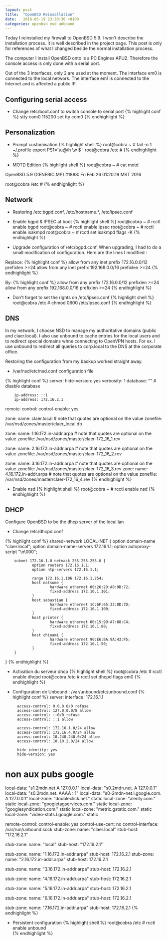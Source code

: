 ```yaml
---
layout: post
title:  "OpenBSD Reinsallation"
date:   2016-05-19 23:30:30 +0100
categories: openbsd nsd unbound
---
```

Today I reinstalled my firewall to OpenBSD 5.9. I won't describe the installation process. It is well described in the project page. This post is only for references of what I changed beside the normal installation process.

The computer I install OpenBSD onto is a PC Engines APU2. Therefore the console access is only done with a serial port.

Out of the 3 interfaces, only 2 are used at the moment. The interface em0 is connected to the local network. The interface em1 is connected to the Internet and is affected a public IP.

## Configuring serial access
- Change /etc/boot.conf to switch console to serial port
{% highlight conf %}
stty com0 115200
set tty com0
{% endhighlight %}

## Personalization
- Prompt customisation
{% highlight shell %}
root@cobra ~ # tail -n 1 ~/.profile
export PS1='\u@\h \w \$ '
root@cobra /etc #
{% endhighlight %}

- MOTD Edition
{% highlight shell %}
root@cobra ~ # cat motd

OpenBSD 5.9 (GENERIC.MP) #1888: Fri Feb 26 01:20:19 MST 2016

root@cobra /etc #
{% endhighlight %}

## Network
- Restoring /etc:bgpd.conf, /etc/hostname.*, /etc/ipsec.conf

- Enable bgpd & IPSEC at boot
{% highlight shell %}
root@cobra ~ # rcctl enable bgpd
root@cobra ~ # rcctl enable ipsec
root@cobra ~ # rcctl enable isakmpd
root@cobra ~ # rcctl set isakmpd flags -K
{% endhighlight %}

- Upgrade configuration of /etc/bgpd.conf. When upgrading, I had to do a small modification of configuration. Here are the lines I modified :

Replace:
{% highlight conf %}
allow from any inet prefix 172.16.0.0/12 prefixlen >=24
allow from any inet prefix 192.168.0.0/16 prefixlen >=24
{% endhighlight %}

By:
{% highlight conf %}
allow from any prefix 172.16.0.0/12 prefixlen >=24
allow from any prefix 192.168.0.0/16 prefixlen >=24
{% endhighlight %}

- Don't forget to set the rights on /etc/ipsec.conf
{% highlight shell %}
root@cobra /etc # chmod 0600 /etc/ipsec.conf
{% endhighlight %}

## DNS
In my network, I choose NSD to manage my authoritative domains (public and claer.local). I also use unbound to cache entries for the local users and to redirect special domains whne connecting to OpenVPN hosts. For ex. I use unbound to redirect all queries to corp.local to the DNS at the corporate office.

Restoring the configuration from my backup worked straight away.

- /var/nsd/etc/nsd.conf configuration file

{% highlight conf %}
server:
        hide-version: yes
        verbosity: 1
        database: "" # disable database

        ip-address: ::1
        ip-address: 172.16.2.1


remote-control:
        control-enable: yes

zone:
        name: claer.local
        # note that quotes are optional on the value
        zonefile: /var/nsd/zones/master/claer_local.db

zone:
        name: 1.16.172.in-addr.arpa
        # note that quotes are optional on the value
        zonefile: /var/nsd/zones/master/claer-172_16_1.rev

zone:
        name: 2.16.172.in-addr.arpa
        # note that quotes are optional on the value
        zonefile: /var/nsd/zones/master/claer-172_16_2.rev

zone:
        name: 3.16.172.in-addr.arpa
        # note that quotes are optional on the value
        zonefile: /var/nsd/zones/master/claer-172_16_3.rev
zone:
        name: 4.16.172.in-addr.arpa
        # note that quotes are optional on the value
        zonefile: /var/nsd/zones/master/claer-172_16_4.rev
{% endhighlight %}

- Enable nsd
{% highlight shell %}
root@cobra ~ # rcctl enable nsd
{% endhighlight %}

## DHCP

Configure OpenBSD to be the dhcp server of the local lan

- Change /etc/dhcpd.conf

{% highlight conf %}
shared-network LOCAL-NET {
        option domain-name "claer.local";
        option domain-name-servers 172.16.1.1;
        option autoproxy-script "\n\000";

        subnet 172.16.1.0 netmask 255.255.255.0 {
                option routers 172.16.1.1;
                option ntp-servers 172.16.1.1;

                range 172.16.1.106 172.16.1.254;
                host natsume {
                        hardware ethernet 00:26:2D:A8:9B:72;
                        fixed-address 172.16.1.101;
                }
                host sebastian {
                        hardware ethernet 1C:6F:65:32:0D:7D;
                        fixed-address 172.16.1.100;
                }
                host printer {
                        hardware ethernet 00:15:99:A7:88:C4;
                        fixed-address 172.16.1.80;
                }
                host chinami {
                        hardware ethernet 90:E6:BA:9A:43:F5;
                        fixed-address 172.16.1.50;
                }
        }
}
{% endhighlight %}

- Activation du serveur dhcp
{% highlight shell %}
root@cobra /etc # rcctl enable dhcpd
root@cobra /etc # rcctl set dhcpd flags em0
{% endhighlight %}

- Configuration de Unbound : /var/unbound/etc/unbound.conf
{% highlight conf %}
server:
        interface: 172.16.1.1

        access-control: 0.0.0.0/0 refuse
        access-control: 127.0.0.0/8 allow
        access-control: ::0/0 refuse
        access-control: ::1 allow

        access-control: 172.16.1.0/24 allow
        access-control: 172.16.4.0/24 allow
        access-control: 10.240.240.0/24 allow
        access-control: 10.10.2.0/24 allow

        hide-identity: yes
        hide-version: yes

# non aux pubs google
local-data: "s1.2mdn.net A 127.0.0.1"
local-data: "s0.2mdn.net. A 127.0.0.1"
local-data: "s0.2mdn.net. AAAA ::1"
local-data: "s0-2mdn-net.l.google.com. A 127.0.0.1"
local-zone: "doubleclick.net." static
local-zone: "alenty.com." static
local-zone: "googletagservices.com." static
local-zone: "googlesyndication.com." static
local-zone: "metric.gstatic.com." static
local-zone: "video-stats.l.google.com." static

remote-control:
        control-enable: yes
        control-use-cert: no
        control-interface: /var/run/unbound.sock
stub-zone:
        name: "claer.local"
        stub-host: "172.16.2.1"

stub-zone:
        name: "local"
        stub-host: "172.16.2.1"

stub-zone:
        name: "1.16.172.in-addr.arpa"
        stub-host: 172.16.2.1
stub-zone:
        name: "2.16.172.in-addr.arpa"
        stub-host: 172.16.2.1

stub-zone:
        name: "3.16.172.in-addr.arpa"
        stub-host: 172.16.2.1

stub-zone:
        name: "4.16.172.in-addr.arpa"
        stub-host: 172.16.2.1

stub-zone:
        name: "5.16.172.in-addr.arpa"
        stub-host: 172.16.2.1

stub-zone:
        name: "6.16.172.in-addr.arpa"
        stub-host: 172.16.2.1

stub-zone:
        name: "7.16.172.in-addr.arpa"
        stub-host: 172.16.2.1
{% endhighlight %}

- Persistent configuration
{% highlight shell %}
root@cobra /etc # rcctl enable unbound                                          
{% endhighlight %}

